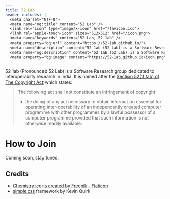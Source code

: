 ```yaml
---
title: 52 Lab
header-includes: |
  <meta charset="UTF-8">
  <meta name="og:title" content="52 Lab" />
  <link rel="icon" type="image/x-icon" href="/favicon.ico">
  <link rel="apple-touch-icon" sizes="512x512" href="/icon.png">
  <meta name="keywords" content="52 Lab, 52 1ab" />
  <meta property="og:url" content="https://52-1ab.github.io/">
  <meta name="description" content="52 1ab (52 Lab) is a Software Research group dedicated to interoperabilty research in India." />
  <meta name="og:description" content="52 1ab (52 Lab) is a Software Research group dedicated to interoperabilty research in India." />
  <meta property="og:image" content="https://52-1ab.github.io/icon.png">
---
```

52 1ab (Pronounced 52 Lab) is a Software Research group dedicated to
interoperabilty research in India. It is named after the [Section 52(1)
(ab) of The Copyright Act](https://indiankanoon.org/doc/192487119/) which states:

> The following act shall not constitute an infringement of copyright:
>
> - the doing of any act necessary to obtain information essential for
  operating inter-operability of an independently created computer programme
  with other programmes by a lawful possessor of a computer programme
  provided that such information is not otherwise readily available.

# How to Join

Coming soon, stay tuned.

## Credits

- [Chemistry icons created by Freepik - Flaticon](https://www.flaticon.com/free-icons/chemistry)
- [simple.css](https://github.com/kevquirk/simple.css) framework by Kevin Quirk